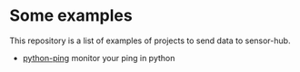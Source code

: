 # Some examples

This repository is a list of examples of projects to send data to sensor-hub.

- [python-ping](./python-ping) monitor your ping in python
